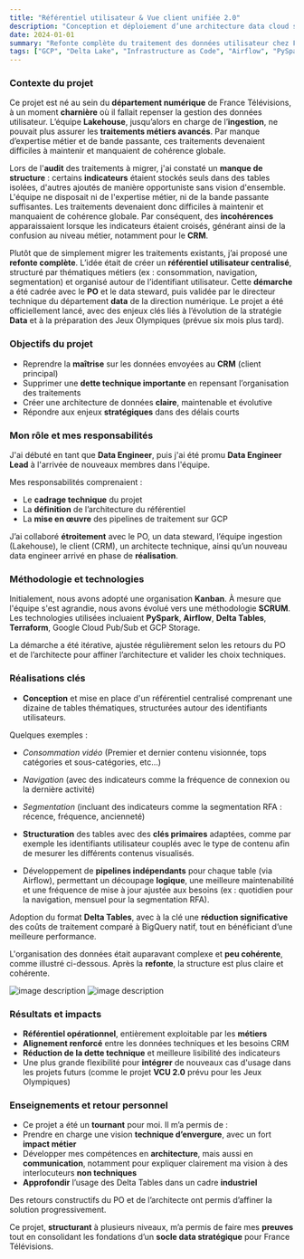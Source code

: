 ```yaml
---
title: "Référentiel utilisateur & Vue client unifiée 2.0"
description: "Conception et déploiement d’une architecture data cloud sur GCP pour la personnalisation avancée des parcours utilisateurs, dans le cadre des initiatives stratégiques liées aux JO 2024."
date: 2024-01-01
summary: "Refonte complète du traitement des données utilisateur chez France Télévisions : création d’un référentiel structuré, automatisé et interopérable pour répondre aux enjeux CRM et aux besoins de ciblage stratégique."
tags: ["GCP", "Delta Lake", "Infrastructure as Code", "Airflow", "PySpark", "Data Engineering", "Data Architecture"]
---
```

### Contexte du projet
Ce projet est né au sein du **département numérique** de France Télévisions, à un moment **charnière** où il fallait repenser la gestion des données utilisateur. L’équipe **Lakehouse**, jusqu’alors en charge de l’**ingestion**, ne pouvait plus assurer les **traitements métiers avancés**. Par manque d’expertise métier et de bande passante, ces traitements devenaient difficiles à maintenir et manquaient de cohérence globale.

Lors de l'**audit** des traitements à migrer, j'ai constaté un **manque de structure** : certains **indicateurs** étaient stockés seuls dans des tables isolées, d'autres ajoutés de manière opportuniste sans vision d'ensemble. L'équipe ne disposait ni de l'expertise métier, ni de la bande passante suffisantes. Les traitements devenaient donc difficiles à maintenir et manquaient de cohérence globale. Par conséquent, des **incohérences** apparaissaient lorsque les indicateurs étaient croisés, générant ainsi de la confusion au niveau métier, notamment pour le **CRM**.

Plutôt que de simplement migrer les traitements existants, j’ai proposé une **refonte complète**. L’idée était de créer un **référentiel utilisateur centralisé**, structuré par thématiques métiers (ex : consommation, navigation, segmentation) et organisé autour de l’identifiant utilisateur.
Cette **démarche** a été cadrée avec le **PO** et le data steward, puis validée par le directeur technique du département **data** de la direction numérique. Le projet a été officiellement lancé, avec des enjeux clés liés à l’évolution de la stratégie **Data** et à la préparation des Jeux Olympiques (prévue six mois plus tard).

### Objectifs du projet

- Reprendre la **maîtrise** sur les données envoyées au **CRM** (client principal)
- Supprimer une **dette technique importante** en repensant l’organisation des traitements
- Créer une architecture de données **claire**, maintenable et évolutive
- Répondre aux enjeux **stratégiques** dans des délais courts

### Mon rôle et mes responsabilités

J'ai débuté en tant que **Data Engineer**, puis j'ai été promu **Data Engineer Lead** à l'arrivée de nouveaux membres dans l'équipe.

Mes responsabilités comprenaient :
- Le **cadrage technique** du projet
- La **définition** de l’architecture du référentiel
- La **mise en œuvre** des pipelines de traitement sur GCP

J’ai collaboré **étroitement** avec le PO, un data steward, l’équipe ingestion (Lakehouse), le client (CRM), un architecte technique, ainsi qu’un nouveau data engineer arrivé en phase de **réalisation**.

### Méthodologie et technologies
  
Initialement, nous avons adopté une organisation **Kanban**. À mesure que l'équipe s'est agrandie, nous avons évolué vers une méthodologie **SCRUM**.
Les technologies utilisées incluaient **PySpark**, **Airflow**, **Delta Tables**, **Terraform**, Google Cloud Pub/Sub et GCP Storage.

La démarche a été itérative, ajustée régulièrement selon les retours du PO et de l’architecte pour affiner l’architecture et valider les choix techniques.

### Réalisations clés

- **Conception** et mise en place d'un référentiel centralisé comprenant une dizaine de tables thématiques, structurées autour des identifiants utilisateurs.
  
Quelques exemples :
  - *Consommation vidéo* (Premier et dernier contenu visionnée, tops catégories et sous-catégories, etc...)
  - *Navigation* (avec des indicateurs comme la fréquence de connexion ou la dernière activité)  
  - *Segmentation* (incluant des indicateurs comme la segmentation RFA : récence, fréquence, ancienneté)

- **Structuration** des tables avec des **clés primaires** adaptées, comme par exemple les identifiants utilisateur couplés avec le type de contenu afin de mesurer les différents contenus visualisés.
- Développement de **pipelines indépendants** pour chaque table (via Airflow), permettant un découpage **logique**, une meilleure maintenabilité et une fréquence de mise à jour ajustée aux besoins (ex : quotidien pour la navigation, mensuel pour la segmentation RFA).

Adoption du format **Delta Tables**, avec à la clé une **réduction significative** des coûts de traitement comparé à BigQuery natif, tout en bénéficiant d’une meilleure performance.

L'organisation des données était auparavant complexe et **peu cohérente**, comme illustré ci-dessous. Après la **refonte**, la structure est plus claire et cohérente.  

![image description](/table_before_ftv.png)
![image description](/table_after_ftv.png)

### Résultats et impacts

- **Référentiel opérationnel**, entièrement exploitable par les **métiers**
- **Alignement renforcé** entre les données techniques et les besoins CRM
- **Réduction de la dette technique** et meilleure lisibilité des indicateurs
- Une plus grande flexibilité pour **intégrer** de nouveaux cas d'usage dans les projets futurs (comme le projet **VCU 2.0** prévu pour les Jeux Olympiques)

### Enseignements et retour personnel
  
- Ce projet a été un **tournant** pour moi. Il m’a permis de :
- Prendre en charge une vision **technique d’envergure**, avec un fort **impact métier**  
- Développer mes compétences en **architecture**, mais aussi en **communication**, notamment pour expliquer clairement ma vision à des interlocuteurs **non techniques**  
- **Approfondir** l’usage des Delta Tables dans un cadre **industriel**
  
Des retours constructifs du PO et de l’architecte ont permis d’affiner la solution progressivement.

Ce projet, **structurant** à plusieurs niveaux, m’a permis de faire mes **preuves** tout en consolidant les fondations d’un **socle data stratégique** pour France Télévisions.
